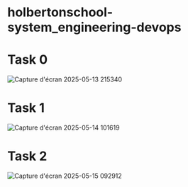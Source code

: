 # holbertonschool-system_engineering-devops
# Task 0
![Capture d'écran 2025-05-13 215340](https://github.com/user-attachments/assets/1756f2dd-e46a-4095-8b88-be5de40b25b3)
# Task 1
![Capture d'écran 2025-05-14 101619](https://github.com/user-attachments/assets/a5d35409-5a94-4295-a701-7e6f382cf748)
# Task 2
![Capture d'écran 2025-05-15 092912](https://github.com/user-attachments/assets/0bc95a18-d18b-42b8-a3b4-7a3dd12c0dda)
